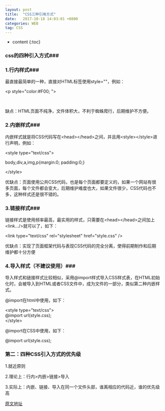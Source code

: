 ```yaml
---
layout: post
title:  "CSS三种引用方式"
date:   2017-10-18 14:03:01 +0800
categories: WEB
tag: CSS
---
```


* content
{:toc}




### css的四种引入方式### 

### 1.行内样式### 

最直接最简单的一种，直接对HTML标签使用style=""，例如：<br>

&lt;p style="color:#F00; "&gt;</p><br>

缺点：HTML页面不纯净，文件体积大，不利于蜘蛛爬行，后期维护不方便。<br>

 

### 2.内嵌样式### 

内嵌样式就是将CSS代码写在&lt;head>&lt;/head>之间，并且用&lt;style&gt;&lt;/style&gt;进行声明，例如：<br>

 

&lt;style type="text/css"&gt;<br>

body,div,a,img,p{margin:0; padding:0;}<br>

&lt;/style&gt;<br>

优缺点：页面使用公共CSS代码，也是每个页面都要定义的，如果一个网站有很多页面，每个文件都会变大，后期维护难度也大，如果文件很少，CSS代码也不多，这种样式还是很不错的。<br>

 

 

### 3.链接样式### 

链接样式是使用频率最高，最实用的样式，只需要在&lt;head>&lt;/head&gt;之间加上&lt;link…/&gt;就可以了，如下：<br>

&lt;link type="text/css" rel="stylesheet" href="style.css" /&gt;<br>

优缺点：实现了页面框架代码与表现CSS代码的完全分离，使得前期制作和后期维护都十分方便<br>

 

### 4.导入样式（不建议使用）### 

导入样式和链接样式比较相似，采用@import样式导入CSS样式表，在HTML初始化时，会被导入到HTML或者CSS文件中，成为文件的一部分，类似第二种内嵌样式。<br>

@import在html中使用，如下：<br>

&lt;style type="text/css"&gt;<br>
@import url(style.css);<br>
&lt;/style&gt;<br>

 

@import在CSS中使用，如下：<br>

@import url(style.css);<br>

### 第二：四种CSS引入方式的优先级 ### 

1.就近原则<br>

2.理论上：行内>内嵌>链接>导入<br>

3.实际上：内嵌、链接、导入在同一个文件头部，谁离相应的代码近，谁的优先级高<br>

[原文地址](http://www.cnblogs.com/sweetyu/p/4954316.html)

